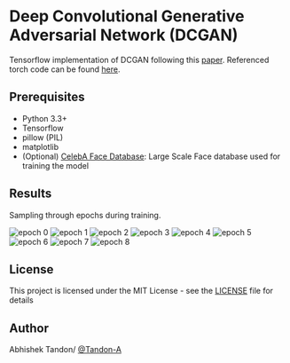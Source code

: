 # Deep Convolutional Generative Adversarial Network (DCGAN)

Tensorflow implementation of DCGAN following this [paper](https://arxiv.org/abs/1511.06434). Referenced torch code can be found [here](https://github.com/soumith/dcgan.torch).

## Prerequisites

* Python 3.3+
* Tensorflow 
* pillow (PIL)
* matplotlib 
* (Optional) [CelebA Face Database](http://mmlab.ie.cuhk.edu.hk/projects/CelebA.html): Large Scale Face database used for training the model 

## Results 
Sampling through epochs during training. 

![epoch 0](https://github.com/Tandon-A/Image-Editing-using-GAN/blob/master/DCGAN/assets/0_1.png "Epoch 0")
![epoch 1](https://github.com/Tandon-A/Image-Editing-using-GAN/blob/master/DCGAN/assets/1_1.png "Epoch 1")
![epoch 2](https://github.com/Tandon-A/Image-Editing-using-GAN/blob/master/DCGAN/assets/2_1.png "Epoch 2")
![epoch 3](https://github.com/Tandon-A/Image-Editing-using-GAN/blob/master/DCGAN/assets/3_1.png "Epoch 3")
![epoch 4](https://github.com/Tandon-A/Image-Editing-using-GAN/blob/master/DCGAN/assets/4_1.png "Epoch 4")
![epoch 5](https://github.com/Tandon-A/Image-Editing-using-GAN/blob/master/DCGAN/assets/5_1.png "Epoch 5")
![epoch 6](https://github.com/Tandon-A/Image-Editing-using-GAN/blob/master/DCGAN/assets/6_1.png "Epoch 6")
![epoch 7](https://github.com/Tandon-A/Image-Editing-using-GAN/blob/master/DCGAN/assets/7_1.png "Epoch 7")
![epoch 8](https://github.com/Tandon-A/Image-Editing-using-GAN/blob/master/DCGAN/assets/8_1.png "Epoch 8")

## License

This project is licensed under the MIT License - see the [LICENSE](https://github.com/Tandon-A/Image-Editing-using-GAN/blob/master/LICENSE) file for details

## Author 

Abhishek Tandon/ [@Tandon-A](https://github.com/Tandon-A)
